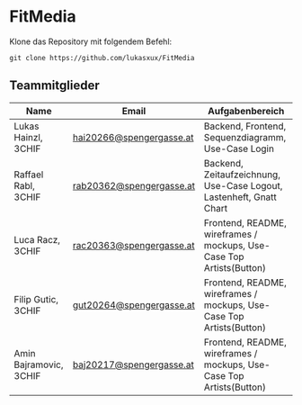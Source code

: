 # FitMedia

Klone das Repository mit folgendem Befehl:

```
git clone https://github.com/lukasxux/FitMedia
```

## Teammitglieder

| Name                    | Email                    | Aufgabenbereich                                                      |
| ----------------------- | ------------------------ | -------------------------------------------------------------------- |
| Lukas Hainzl,	    3CHIF | hai20266@spengergasse.at | Backend, Frontend, Sequenzdiagramm, Use-Case Login                   |
| Raffael Rabl,     3CHIF | rab20362@spengergasse.at | Backend, Zeitaufzeichnung, Use-Case Logout, Lastenheft, Gnatt Chart  |
| Luca Racz,        3CHIF | rac20363@spengergasse.at | Frontend, README, wireframes / mockups, Use-Case Top Artists(Button) |
| Filip Gutic,      3CHIF | gut20264@spengergasse.at | Frontend, README, wireframes / mockups, Use-Case Top Artists(Button) |
| Amin Bajramovic,  3CHIF | baj20217@spengergasse.at | Frontend, README, wireframes / mockups, Use-Case Top Artists(Button) |


